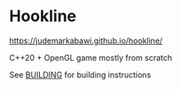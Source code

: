 # Hookline
https://judemarkabawi.github.io/hookline/

C++20 + OpenGL game mostly from scratch

See [BUILDING](BUILDING.md) for building instructions